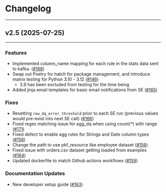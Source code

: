 # Changelog
----------------------------
## v2.5 (2025-07-25)
----------------------------
### Features
- Implemented column_name mapping for each rule in the stats data sent to kafka. ([#168](https://github.com/Nike-Inc/spark-expectations/pull/168))
- Swap out Poetry for hatch for package management, and introduce matrix testing for Python 3.10 - 3.12 ([#146](https://github.com/Nike-Inc/spark-expectations/pull/146))
    - 3.9 has been excluded from testing for the time being
- Added jinja email templates for basic email notifications from SE ([#165](https://github.com/Nike-Inc/spark-expectations/pull/165))
### Fixes
- Resetting `row_dq_error_threshold` prior to each SE run (previous values would pre-exist into next SE call) ([#166](https://github.com/Nike-Inc/spark-expectations/pull/166))
- Fixed regex matching issue for agg_dq when using count(*) with range ([#171](https://github.com/Nike-Inc/spark-expectations/pull/171))
- Fixed defect to enable agg rules for Strings and Date column types ([#158](https://github.com/Nike-Inc/spark-expectations/pull/158))
- Change the path to use pkf_resource like employee dataset ([#156](https://github.com/Nike-Inc/spark-expectations/pull/156))
- Fixed issue with orders.csv dataset getting loaded from examples ([#164](https://github.com/Nike-Inc/spark-expectations/pull/164))
- Updated dockerfile to match Github actions workflows ([#159](https://github.com/Nike-Inc/spark-expectations/pull/159))
### Documentation Updates
- New developer setup guide ([#163](https://github.com/Nike-Inc/spark-expectations/pull/163))